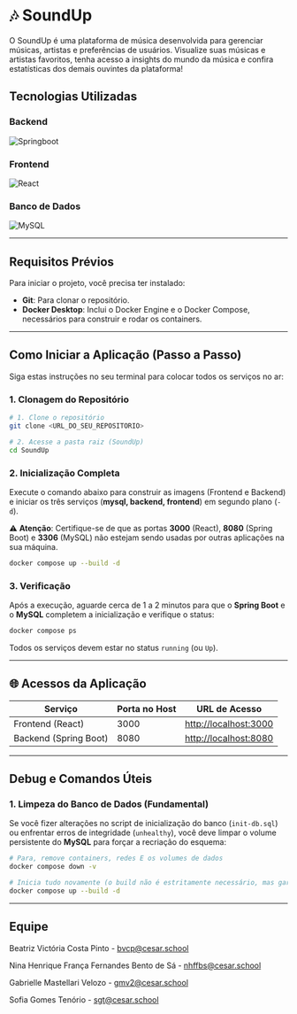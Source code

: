 # 🎶 SoundUp 
O SoundUp é uma plataforma de música desenvolvida para gerenciar músicas, artistas e preferências de usuários. Visualize suas músicas e artistas favoritos, tenha acesso a insights do mundo da música e confira estatísticas dos demais ouvintes da plataforma!
## Tecnologias Utilizadas
### Backend
![Springboot](https://img.shields.io/badge/Springboot-9c27b0?style=for-the-badge&logoColor=white)
### Frontend
![React](https://img.shields.io/badge/React-9c27b0?style=for-the-badge&logoColor=white)
### Banco de Dados
![MySQL](https://img.shields.io/badge/MySQL-9c27b0?style=for-the-badge&logoColor=white)

---

## Requisitos Prévios

Para iniciar o projeto, você precisa ter instalado:

* **Git**: Para clonar o repositório.
* **Docker Desktop**: Inclui o Docker Engine e o Docker Compose, necessários para construir e rodar os containers.

---

## Como Iniciar a Aplicação (Passo a Passo)

Siga estas instruções no seu terminal para colocar todos os serviços no ar:

### 1. Clonagem do Repositório

```bash
# 1. Clone o repositório
git clone <URL_DO_SEU_REPOSITORIO>

# 2. Acesse a pasta raiz (SoundUp)
cd SoundUp
```

### 2. Inicialização Completa

Execute o comando abaixo para construir as imagens (Frontend e Backend) e iniciar os três serviços (**mysql, backend, frontend**) em segundo plano (`-d`).

⚠️ **Atenção**: Certifique-se de que as portas **3000** (React), **8080** (Spring Boot) e **3306** (MySQL) não estejam sendo usadas por outras aplicações na sua máquina.

```bash
docker compose up --build -d
```

### 3. Verificação

Após a execução, aguarde cerca de 1 a 2 minutos para que o **Spring Boot** e o **MySQL** completem a inicialização e verifique o status:

```bash
docker compose ps
```

Todos os serviços devem estar no status `running` (ou `Up`).

---

## 🌐 Acessos da Aplicação

| Serviço               | Porta no Host | URL de Acesso                                  |
| --------------------- | ------------- | ---------------------------------------------- |
| Frontend (React)      | 3000          | [http://localhost:3000](http://localhost:3000) |
| Backend (Spring Boot) | 8080          | [http://localhost:8080](http://localhost:8080) |

---

## Debug e Comandos Úteis

### 1. Limpeza do Banco de Dados (Fundamental)

Se você fizer alterações no script de inicialização do banco (`init-db.sql`) ou enfrentar erros de integridade (`unhealthy`), você deve limpar o volume persistente do **MySQL** para forçar a recriação do esquema:

```bash
# Para, remove containers, redes E os volumes de dados
docker compose down -v 

# Inicia tudo novamente (o build não é estritamente necessário, mas garante a consistência)
docker compose up --build -d
```
---
## Equipe
Beatriz Victória Costa Pinto - bvcp@cesar.school  

Nina Henrique França Fernandes Bento de Sá - nhffbs@cesar.school  

Gabrielle Mastellari Velozo - gmv2@cesar.school   

Sofia Gomes Tenório - sgt@cesar.school 
